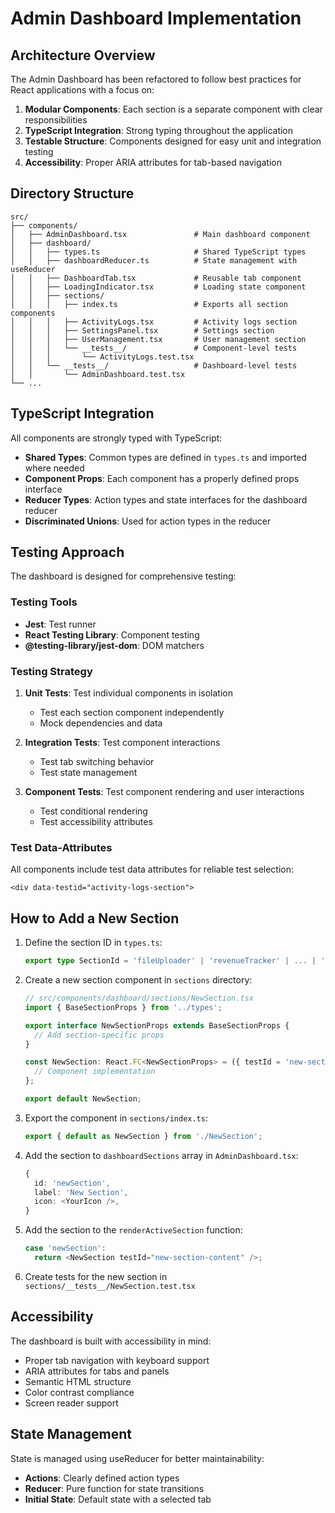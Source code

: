 # Admin Dashboard Implementation

## Architecture Overview

The Admin Dashboard has been refactored to follow best practices for React applications with a focus on:

1. **Modular Components**: Each section is a separate component with clear responsibilities
2. **TypeScript Integration**: Strong typing throughout the application
3. **Testable Structure**: Components designed for easy unit and integration testing
4. **Accessibility**: Proper ARIA attributes for tab-based navigation

## Directory Structure

```
src/
├── components/
│   ├── AdminDashboard.tsx               # Main dashboard component
│   ├── dashboard/
│   │   ├── types.ts                     # Shared TypeScript types
│   │   ├── dashboardReducer.ts          # State management with useReducer
│   │   ├── DashboardTab.tsx             # Reusable tab component
│   │   ├── LoadingIndicator.tsx         # Loading state component
│   │   ├── sections/
│   │   │   ├── index.ts                 # Exports all section components
│   │   │   ├── ActivityLogs.tsx         # Activity logs section
│   │   │   ├── SettingsPanel.tsx        # Settings section
│   │   │   ├── UserManagement.tsx       # User management section
│   │   │   └── __tests__/               # Component-level tests
│   │   │       └── ActivityLogs.test.tsx
│   │   └── __tests__/                   # Dashboard-level tests
│   │       └── AdminDashboard.test.tsx
└── ...
```

## TypeScript Integration

All components are strongly typed with TypeScript:

- **Shared Types**: Common types are defined in `types.ts` and imported where needed
- **Component Props**: Each component has a properly defined props interface
- **Reducer Types**: Action types and state interfaces for the dashboard reducer
- **Discriminated Unions**: Used for action types in the reducer

## Testing Approach

The dashboard is designed for comprehensive testing:

### Testing Tools

- **Jest**: Test runner
- **React Testing Library**: Component testing
- **@testing-library/jest-dom**: DOM matchers

### Testing Strategy

1. **Unit Tests**: Test individual components in isolation
   - Test each section component independently
   - Mock dependencies and data

2. **Integration Tests**: Test component interactions
   - Test tab switching behavior
   - Test state management

3. **Component Tests**: Test component rendering and user interactions
   - Test conditional rendering
   - Test accessibility attributes

### Test Data-Attributes

All components include test data attributes for reliable test selection:

```tsx
<div data-testid="activity-logs-section">
```

## How to Add a New Section

1. Define the section ID in `types.ts`:
   ```typescript
   export type SectionId = 'fileUploader' | 'revenueTracker' | ... | 'newSection';
   ```

2. Create a new section component in `sections` directory:
   ```typescript
   // src/components/dashboard/sections/NewSection.tsx
   import { BaseSectionProps } from '../types';
   
   export interface NewSectionProps extends BaseSectionProps {
     // Add section-specific props
   }
   
   const NewSection: React.FC<NewSectionProps> = ({ testId = 'new-section' }) => {
     // Component implementation
   };
   
   export default NewSection;
   ```

3. Export the component in `sections/index.ts`:
   ```typescript
   export { default as NewSection } from './NewSection';
   ```

4. Add the section to `dashboardSections` array in `AdminDashboard.tsx`:
   ```typescript
   {
     id: 'newSection',
     label: 'New Section',
     icon: <YourIcon />,
   }
   ```

5. Add the section to the `renderActiveSection` function:
   ```typescript
   case 'newSection':
     return <NewSection testId="new-section-content" />;
   ```

6. Create tests for the new section in `sections/__tests__/NewSection.test.tsx`

## Accessibility

The dashboard is built with accessibility in mind:

- Proper tab navigation with keyboard support
- ARIA attributes for tabs and panels
- Semantic HTML structure
- Color contrast compliance
- Screen reader support

## State Management

State is managed using useReducer for better maintainability:

- **Actions**: Clearly defined action types
- **Reducer**: Pure function for state transitions
- **Initial State**: Default state with a selected tab 